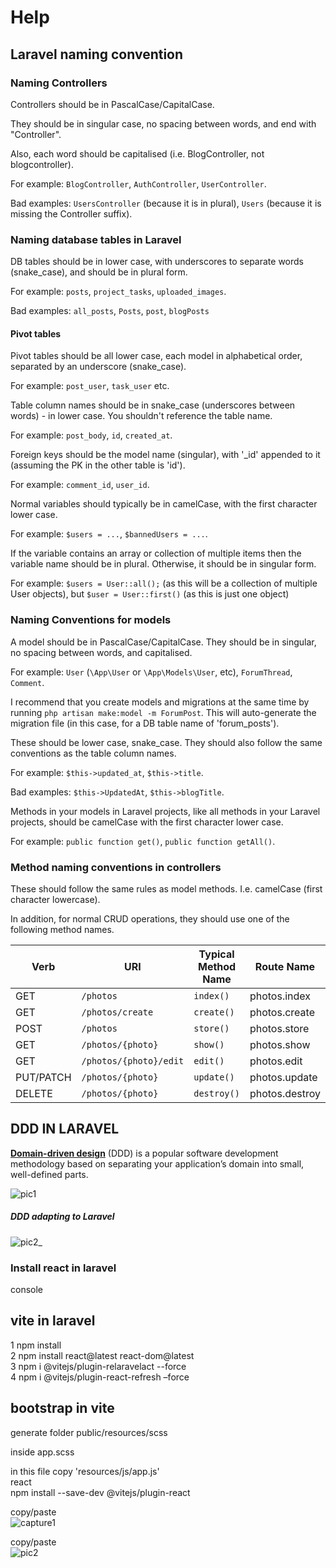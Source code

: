 # Help

## Laravel naming convention

### Naming Controllers

Controllers should be in PascalCase/CapitalCase.

They should be in singular case, no spacing between words, and end with "Controller".

Also, each word should be capitalised (i.e. BlogController, not blogcontroller).

For example: `BlogController`, `AuthController`, `UserController`.

Bad examples: `UsersController` (because it is in plural), `Users` (because it is missing the Controller suffix).

### Naming database tables in Laravel

DB tables should be in lower case, with underscores to separate words (snake_case), and should be in plural form.

For example: `posts`, `project_tasks`, `uploaded_images`.

Bad examples: `all_posts`, `Posts`, `post`, `blogPosts`

#### Pivot tables

Pivot tables should be all lower case, each model in alphabetical order, separated by an underscore (snake_case).

For example: `post_user`, `task_user` etc.

Table column names should be in snake_case (underscores between words) - in lower case. You shouldn't reference the table name.

For example: `post_body`, `id`, `created_at`.

Foreign keys should be the model name (singular), with '\_id' appended to it (assuming the PK in the other table is 'id').

For example: `comment_id`, `user_id`.

Normal variables should typically be in camelCase, with the first character lower case.

For example: `$users = ...`, `$bannedUsers = ...`.

If the variable contains an array or collection of multiple items then the variable name should be in plural. Otherwise, it should be in singular form.

For example: `$users = User::all();` (as this will be a collection of multiple User objects), but `$user = User::first()` (as this is just one object)

### Naming Conventions for models

A model should be in PascalCase/CapitalCase. They should be in singular, no spacing between words, and capitalised.

For example: `User` (`\App\User` or `\App\Models\User`, etc), `ForumThread`, `Comment`.

I recommend that you create models and migrations at the same time by running `php artisan make:model -m ForumPost`. This will auto-generate the migration file (in this case, for a DB table name of 'forum_posts').

These should be lower case, snake_case. They should also follow the same conventions as the table column names.

For example: `$this->updated_at`, `$this->title`.

Bad examples: `$this->UpdatedAt`, `$this->blogTitle`.

Methods in your models in Laravel projects, like all methods in your Laravel projects, should be camelCase with the first character lower case.

For example: `public function get()`, `public function getAll()`.

### Method naming conventions in controllers

These should follow the same rules as model methods. I.e. camelCase (first character lowercase).

In addition, for normal CRUD operations, they should use one of the following method names.

| Verb      | URI                    | Typical Method Name | Route Name     |
| --------- | ---------------------- | ------------------- | -------------- |
| GET       | `/photos`              | `index()`           | photos.index   |
| GET       | `/photos/create`       | `create()`          | photos.create  |
| POST      | `/photos`              | `store()`           | photos.store   |
| GET       | `/photos/{photo}`      | `show()`            | photos.show    |
| GET       | `/photos/{photo}/edit` | `edit()`            | photos.edit    |
| PUT/PATCH | `/photos/{photo}`      | `update()`          | photos.update  |
| DELETE    | `/photos/{photo}`      | `destroy()`         | photos.destroy |

## DDD IN LARAVEL

[**Domain-driven design**](https://growthbranch.gumroad.com/l/jretq) (DDD) is a popular software development methodology based on separating your application’s domain into small, well-defined parts.

![pic1](https://github.com/rivara/Help/assets/3527499/140b6412-1595-4c37-93d1-2004ad8bfc5e)



##### DDD adapting to Laravel

![pic2_](https://github.com/rivara/Help/assets/3527499/18f9b5f4-872e-455c-a773-a3dd863058ed)

### Install react in laravel

console

## vite in laravel

1 npm install  
2 npm install react@latest react-dom@latest  
3 npm i @vitejs/plugin-relaravelact --force  
4 npm i @vitejs/plugin-react-refresh –force

## bootstrap in vite

generate folder public/resources/scss

inside app.scss

in this file copy 'resources/js/app.js'  
react  
npm install --save-dev @vitejs/plugin-react

copy/paste  
![capture1](https://github.com/rivara/Help/assets/3527499/3ed97679-3862-4ff5-a1c2-2fab5745694d)

copy/paste  
![pic2](https://github.com/rivara/Help/assets/3527499/8746ea21-9796-4a87-94fc-55c3069f5226)
